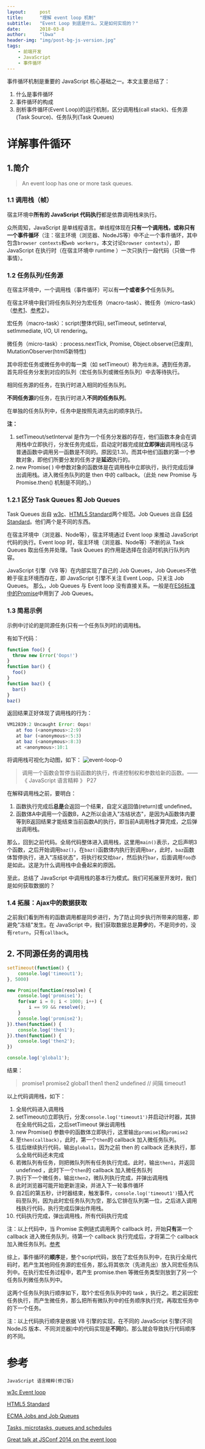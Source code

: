 ```yaml
---
layout:     post
title:      "理解 event loop 机制"
subtitle:   "Event Loop 到底是什么，又是如何实现的？"
date:       2018-03-8
author:     "lbwa"
header-img: "img/post-bg-js-version.jpg"
tags:
    - 前端开发
    - JavaScript
    - 事件循环
---
```


事件循环机制是重要的 JavaScript 核心基础之一。本文主要总结了：
1. 什么是事件循环
2. 事件循环的构成
3. 剖析事件循环(Event Loop)的运行机制，区分调用栈(call stack)、任务源(Task Source)、任务队列(Task Queues)

# 详解事件循环

## 1.简介

> An event loop has one or more task queues.

### 1.1 调用栈（帧）

宿主环境中**所有的 JavaScript 代码执行**都是依靠调用栈来执行。

众所周知，JavaScript 是单线程语言。单线程体现在**只有一个调用栈，或称只有一个事件循环**（注：宿主环境（浏览器、NodeJS等）中不止一个事件循环，其中包含`browser contexts`和`web workers`，本文讨论`browser contexts`），即 JavaScript 在执行时（在宿主环境中 runtime ）一次只执行一段代码（只做一件事情）。

###  1.2 任务队列/任务源

在宿主环境中，一个调用栈（事件循环）可以有**一个或者多个**任务队列。

在宿主环境中我们将任务队列分为宏任务（macro-task）、微任务（micro-task）（[参考1][1]、[参考2][2]）。

宏任务（macro-task）：script(整体代码), setTimeout, setInterval, setImmediate, I/O, UI rendering。

微任务（micro-task）: process.nextTick, Promise, Object.observe(已废弃), MutationObserver(html5新特性)

其中将宏任务或微任务中的每一类（如 setTimeout）称为`任务源`。遇到任务源，首先将任务分发到对应的队列（宏任务队列或微任务队列）中去等待执行。

相同任务源的任务，在执行时进入相同的任务队列。

**不同任务源**的任务，在执行时进入**不同的任务队列**。

在单独的任务队列中，任务中是按照先进先出的顺序执行。

**注：**

1. setTimeout/setInterval 是作为一个任务分发器的存在，他们函数本身会在调用栈中立即执行，分发任务完成后，启动定时器完成就**立即弹出**调用栈(这与普通函数中调用另一函数是不同的。原因见1.3)。而其中他们函数的第一个参数对象，即他们所要分发的任务才是**延迟**执行的。
1. new Promise( ) 中参数对象的函数体是在调用栈中立即执行，执行完成后弹出调用栈。进入微任务队列的是 then 中的 callback。（此处 new Promise 与 Promise.then() 机制是不同的。）

### 1.2.1 区分 Task Queues 和 Job Queues

Task Queues 出自 [w3c][w3c]、[HTML5 Standard][html5]两个规范。Job Queues 出自 [ES6 Standard][es6]。他们两个是不同的东西。

在宿主环境中（浏览器、Node等），宿主环境通过 Event loop 来推动 JavaScript 代码的执行。Event loop 时，宿主环境（浏览器、Node等）不断的从 Task Queues 取出任务并处理。Task Queues 的作用是选择在合适时机执行队列内容。

JavaScript 引擎（V8 等）在内部实现了自己的 Job Queues，Job Queues不依赖于宿主环境而存在，即 JavaScript 引擎不关注 Event Loop，只关注 Job Queues。 那么，Job Queues 与 Event loop 没有直接关系。一般是在[ES6标准中的Promise][promise]中用到了 Job Queues。

### 1.3 简易示例

示例中讨论的是同源任务(只有一个任务队列时)的调用栈。

有如下代码：

``` javascript
function foo() {
  throw new Error('Oops!')
}
function bar() {
  foo()
}
function baz() {
  bar()
}
baz()
```
返回结果正好体现了调用栈的行为：
``` javascript
VM12839:2 Uncaught Error: Oops!
　　at foo (<anonymous>:2:9)
　　at bar (<anonymous>:5:3)
　　at baz (<anonymous>:8:3)
　　at <anonymous>:10:1
```

将调用栈可视化为动图，如下：
![event-loop-0](https://raw.githubusercontent.com/lbwa/lbwa.github.io/master/img/in-post/event-loop-0.gif)

> 调用一个函数会暂停当前函数的执行，传递控制权和参数给新的函数。—— 《 JavaScript 语言精粹 》 P27

在解释调用栈之前，要明白：

1. 函数执行完成后**总是**会返回一个结果，自定义返回值(return)或 undefined。
1. 函数体A中调用一个函数B，A之所以会进入"冻结状态"，是因为A函数体内要等到B返回结果才能结束当前函数A的执行，即当前A调用栈才算完成，之后弹出调用栈。

那么，回到之前代码。全局代码整体进入调用栈，这里用`main()`表示，之后声明3个函数，之后开始调用`baz()`，在`baz()`函数体内执行到调用`bar`，此时，`baz`函数体暂停执行，进入"冻结状态"，将执行权交给`bar`，然后执行`bar`，后面调用`foo`亦是如此。这是为什么调用栈中会叠起来的原因。

至此，总结了 JavaScript 中调用栈的基本行为模式。我们可拓展至开发时，我们是如何获取数据的？

### 1.4 拓展：Ajax中的数据获取

之前我们看到所有的函数调用都是同步进行，为了防止同步执行所带来的阻塞，即避免"冻结"发生。在 JavaScript 中，我们获取数据总是**异步**的，不是同步的，没有`return`，只有`callback`。

## 2. 不同源任务的调用栈

``` javascript
setTimeout(function() {
    console.log('timeout1');
}, 5000)

new Promise(function(resolve) {
    console.log('promise1');
    for(var i = 0; i < 1000; i++) {
        i == 99 && resolve();
    }
    console.log('promise2');
}).then(function() {
    console.log('then1');
}).then(function() {
    console.log('then2');
})

console.log('global1');
```
结果：
> promise1
> promise2
> global1
> then1
> then2
> undefined
// 间隔
> timeout1

以上代码调用栈，如下：

1. 全局代码进入调用栈
1. setTimeout()立即执行，分发`console.log('timeout1')`并启动计时器，其排在全局代码之后，之后setTimeout 弹出调用栈
1. new Promise() 参数中的函数体立即执行，这里输出`promise1`和`promise2`
1. 至`then(callback)`，此时，第一个`then`的 callback 加入微任务队列。
1. 往后继续执行代码，输出`global1`，因为之前 then 的 callback 还未执行，那么全局代码还未完成
1. 若微队列有任务，则把微队列所有任务执行完成。此时，输出`then1`，并返回 undefined ，此时下一个`then`的 callback 加入微任务队列
1. 执行下一个微任务，输出`then2`，微队列执行完成，并弹出调用栈
1. 此时浏览器可能开始更新渲染，并进入下一轮事件循环
1. 自2后的第五秒，计时器结束，触发事件，`console.log('timeout1')`插入代码至队列，因为此时宏任务队列为空，那么它排在队列第一位，之后进入调用栈执行代码，执行完成后弹出作用栈。
1. 代码执行完成，弹出调用栈，所有代码执行完成

注：以上代码中，当 Promise 实例链式调用两个 callback 时，开始**只有**第一个 callback 进入微任务队列，待第一个 callback 执行完成后，才将第二个 callback 加入微任务队列。[参考][blog0]

综上，事件循环的**顺序**是，整个script代码，放在了宏任务队列中，在执行全局代码时，若产生其他同任务源的宏任务，那么将其依次（先进先出）放入同宏任务队列中。在执行宏任务过程中，若产生 promise.then 等微任务类型则放到了另一个任务队列微任务队列中。

这两个任务队列执行顺序如下，取1个宏任务队列中的 task ，执行之。若之前因宏任务执行，而产生微任务，那么把所有微队列中的任务顺序执行完，再取宏任务中的下一个任务。

注：以上代码执行顺序是依据 V8 引擎的实现，在不同的 JavaScript 引擎(不同 NodeJS 版本、不同浏览器)中的代码实现是**不同**的。那么就会导致执行代码顺序的不同。

# 参考

`JavaScript 语言精粹(修订版)`

[w3c Event loop][w3c]

[HTML5 Standard][html5]

[ECMA Jobs and Job Queues][job-queues]

[Tasks, microtasks, queues and schedules][blog0]

[Great talk at JSConf 2014 on the event loop][video]


[1]:https://stackoverflow.com/questions/25915634/difference-between-microtask-and-macrotask-within-an-event-loop-context

[2]:http://www.ituring.com.cn/article/66566

[w3c]:https://www.w3.org/TR/html5/webappapis.html#event-loops

[html5]:https://html.spec.whatwg.org/multipage/webappapis.html#event-loops

[es6]:http://www.ecma-international.org/ecma-262/6.0/#sec-jobs-and-job-queues

[promise]:http://www.ecma-international.org/ecma-262/6.0/#sec-performpromisethen

[job-queues]:http://www.ecma-international.org/ecma-262/6.0/#sec-jobs-and-job-queues

[blog0]:https://jakearchibald.com/2015/tasks-microtasks-queues-and-schedules/

[video]:https://www.youtube.com/watch?v=8aGhZQkoFbQ
